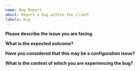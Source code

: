 ```yaml
---
name: Bug Report
about: Report a bug within the client
labels: bug
---
```


**Please describe the issue you are facing.**
<!-- What is not working correctly. Provide a short description of your problem. -->

**What is the expected outcome?**
<!-- What should the thing be doing? What is the intended functionality of the feature of which you are reporting a bug about? -->

**Have you considered that this may be a configuration issue?**
<!-- Servers have different anti-cheats, so could this be that you do not have a proper configuration? Answer no if you have tweaked with the settings and have failed to configure correctly. -->

**What is the context of which you are experiencing the bug?**
<!-- In what context are you experiencing this bug? Is it only when you have this module on, or have this in your offhand, etc. -->